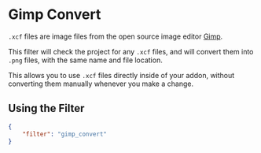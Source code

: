 # Gimp Convert

`.xcf` files are image files from the open source image editor [Gimp](https://www.gimp.org/).

This filter will check the project for any `.xcf` files, and will convert them into `.png` files, with the same name and file location.

This allows you to use `.xcf` files directly inside of your addon, without converting them manually whenever you make a change.

## Using the Filter

```json
{
    "filter": "gimp_convert"
}
```